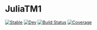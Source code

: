 # JuliaTM1

[![Stable](https://img.shields.io/badge/docs-stable-blue.svg)](https://scrambldchannel.github.io/JuliaTM1.jl/stable)
[![Dev](https://img.shields.io/badge/docs-dev-blue.svg)](https://scrambldchannel.github.io/JuliaTM1.jl/dev)
[![Build Status](https://travis-ci.com/scrambldchannel/JuliaTM1.jl.svg?branch=master)](https://travis-ci.com/scrambldchannel/JuliaTM1.jl)
[![Coverage](https://codecov.io/gh/scrambldchannel/JuliaTM1.jl/branch/master/graph/badge.svg)](https://codecov.io/gh/scrambldchannel/JuliaTM1.jl)
